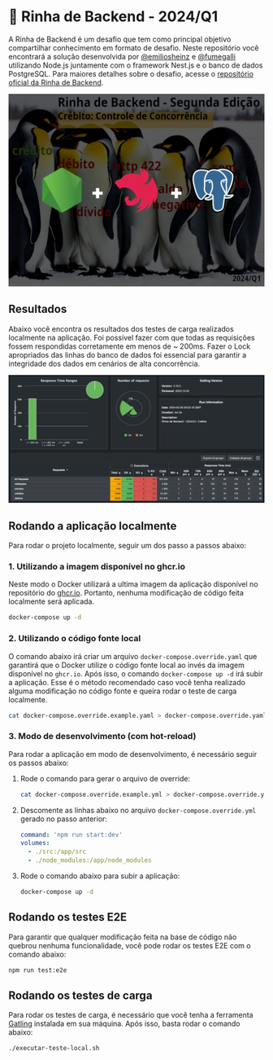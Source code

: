 # 🐔 Rinha de Backend - 2024/Q1

A Rinha de Backend é um desafio que tem como principal objetivo compartilhar conhecimento em formato de desafio. Neste repositório você encontrará a solução desenvolvida por [@emiliosheinz](https://github.com/emiliosheinz) e [@fumegalli](https://github.com/fumegalli) utilizando Node.js juntamente com o framework Nest.js e o banco de dados PostgreSQL. Para maiores detalhes sobre o desafio, acesse o [repositório oficial da Rinha de Backend](https://github.com/zanfranceschi/rinha-de-backend-2024-q1).

![Banner da Rinha de Backend](./docs/banner.png)

## Resultados

Abaixo você encontra os resultados dos testes de carga realizados localmente na aplicação. Foi possível fazer com que todas as requisições fossem respondidas corretamente em menos de ~ 200ms. Fazer o Lock apropriados das linhas do banco de dados foi essencial para garantir a integridade dos dados em cenários de alta concorrência.

![Resultado dos testes de carga](./docs/result.png)

## Rodando a aplicação localmente

Para rodar o projeto localmente, seguir um dos passo a passos abaixo:

### 1. Utilizando a imagem disponível no ghcr.io

Neste modo o Docker utilizará a ultima imagem da aplicação disponível no repositório do [ghcr.io](https://github.com/emiliosheinz/rinha-de-backend-2024-q1/pkgs/container/rinha-de-backend-2024-q1). Portanto, nenhuma modificação de código feita localmente será aplicada.

```bash
docker-compose up -d
```

### 2. Utilizando o código fonte local

O comando abaixo irá criar um arquivo `docker-compose.override.yaml` que garantirá que o Docker utilize o código fonte local ao invés da imagem disponível no `ghcr.io`. Após isso, o comando `docker-compose up -d` irá subir a aplicação. Esse é o método recomendado caso você tenha realizado alguma modificação no código fonte e queira rodar o teste de carga localmente.

```bash
cat docker-compose.override.example.yaml > docker-compose.override.yaml && docker-compose up -d
```

### 3. Modo de desenvolvimento (com hot-reload)

Para rodar a aplicação em modo de desenvolvimento, é necessário seguir os passos abaixo:

1. Rode o comando para gerar o arquivo de override:

   ```bash
   cat docker-compose.override.example.yml > docker-compose.override.yml
   ```

2. Descomente as linhas abaixo no arquivo `docker-compose.override.yml` gerado no passo anterior:

   ```yaml
   command: 'npm run start:dev'
   volumes:
     - ./src:/app/src
     - ./node_modules:/app/node_modules
   ```

3. Rode o comando abaixo para subir a aplicação:

   ```bash
   docker-compose up -d
   ```

## Rodando os testes E2E

Para garantir que qualquer modificação feita na base de código não quebrou nenhuma funcionalidade, você pode rodar os testes E2E com o comando abaixo:

```bash
npm run test:e2e
```

## Rodando os testes de carga

Para rodar os testes de carga, é necessário que você tenha a ferramenta [Gatling](https://gatling.io/) instalada em sua máquina. Após isso, basta rodar o comando abaixo:

```bash
./executar-teste-local.sh
```

